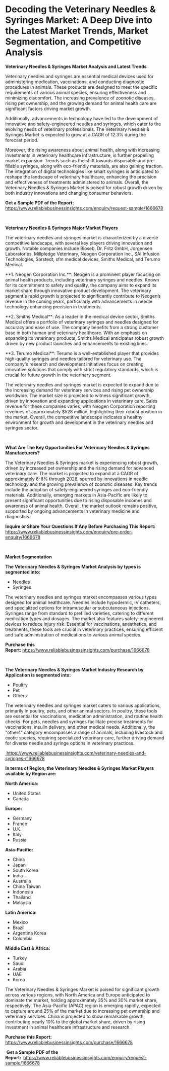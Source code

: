 <p><h1>Decoding the Veterinary Needles & Syringes Market: A Deep Dive into the Latest Market Trends, Market Segmentation, and Competitive Analysis</h1></p><p><strong>Veterinary Needles & Syringes Market Analysis and Latest Trends</strong></p>
<p><p>Veterinary needles and syringes are essential medical devices used for administering medication, vaccinations, and conducting diagnostic procedures in animals. These products are designed to meet the specific requirements of various animal species, ensuring effectiveness and minimizing discomfort. The increasing prevalence of zoonotic diseases, rising pet ownership, and the growing demand for animal health care are significant factors driving market growth. </p><p>Additionally, advancements in technology have led to the development of innovative and safety-engineered needles and syringes, which cater to the evolving needs of veterinary professionals. The Veterinary Needles & Syringes Market is expected to grow at a CAGR of 12.3% during the forecast period. </p><p>Moreover, the rising awareness about animal health, along with increasing investments in veterinary healthcare infrastructure, is further propelling market expansion. Trends such as the shift towards disposable and pre-fillable syringes, along with eco-friendly materials, are also gaining traction. The integration of digital technologies like smart syringes is anticipated to reshape the landscape of veterinary healthcare, enhancing the precision and effectiveness of treatments administered to animals. Overall, the Veterinary Needles & Syringes Market is poised for robust growth driven by both industry innovations and changing consumer behaviors.</p></p>
<p><strong>Get a Sample PDF of the Report:&nbsp;</strong> <a href="https://www.reliablebusinessinsights.com/enquiry/request-sample/1666678?utm_campaign=3432&utm_medium=2&utm_source=Github&utm_content=ia&utm_term=18042025&utm_id=veterinary-needles-syringes">https://www.reliablebusinessinsights.com/enquiry/request-sample/1666678</a></p>
<p>&nbsp;</p>
<p><strong>Veterinary Needles & Syringes Major Market Players</strong></p>
<p><p>The veterinary needles and syringes market is characterized by a diverse competitive landscape, with several key players driving innovation and growth. Notable companies include Bioseb, Dr. Fritz GmbH, Jorgensen Laboratories, Millpledge Veterinary, Neogen Corporation Inc., SAI Infusion Technologies, Sarstedt, sfm medical devices, Smiths Medical, and Terumo Medical.</p><p>**1. Neogen Corporation Inc.**: Neogen is a prominent player focusing on animal health products, including veterinary syringes and needles. Known for its commitment to safety and quality, the company aims to expand its market share through innovative product development. The veterinary segment's rapid growth is projected to significantly contribute to Neogen’s revenue in the coming years, particularly with advancements in needle technology enhancing precision in treatments.</p><p>**2. Smiths Medical**: As a leader in the medical device sector, Smiths Medical offers a portfolio of veterinary syringes and needles designed for accuracy and ease of use. The company benefits from a strong customer base in both human and veterinary healthcare. With an emphasis on expanding its veterinary products, Smiths Medical anticipates robust growth driven by new product launches and enhancements to existing lines.</p><p>**3. Terumo Medical**: Terumo is a well-established player that provides high-quality syringes and needles tailored for veterinary use. The company's research and development initiatives focus on creating innovative solutions that comply with strict regulatory standards, which is crucial for future growth in the veterinary segment.</p><p>The veterinary needles and syringes market is expected to expand due to the increasing demand for veterinary services and rising pet ownership worldwide. The market size is projected to witness significant growth, driven by innovation and expanding applications in veterinary care. Sales revenue for these companies varies, with Neogen Corporation reporting revenues of approximately $528 million, highlighting their robust position in the market. Overall, the competitive landscape indicates a healthy environment for growth and development in the veterinary needles and syringes sector.</p></p>
<p>&nbsp;</p>
<p><strong>What Are The Key Opportunities For Veterinary Needles & Syringes Manufacturers?</strong></p>
<p><p>The Veterinary Needles & Syringes market is experiencing robust growth, driven by increased pet ownership and the rising demand for advanced veterinary care. The market is projected to expand at a CAGR of approximately 6-8% through 2028, spurred by innovations in needle technology and the growing prevalence of zoonotic diseases. Key trends include the adoption of safety-engineered syringes and eco-friendly materials. Additionally, emerging markets in Asia-Pacific are likely to present significant opportunities due to rising disposable incomes and awareness of animal health. Overall, the market outlook remains positive, supported by ongoing advancements in veterinary medicine and diagnostics.</p></p>
<p><strong>Inquire or Share Your Questions If Any Before Purchasing This Report:</strong> <a href="https://www.reliablebusinessinsights.com/enquiry/pre-order-enquiry/1666678?utm_campaign=3432&utm_medium=2&utm_source=Github&utm_content=ia&utm_term=18042025&utm_id=veterinary-needles-syringes">https://www.reliablebusinessinsights.com/enquiry/pre-order-enquiry/1666678</a></p>
<p>&nbsp;</p>
<p><strong>Market Segmentation</strong></p>
<p><strong>The Veterinary Needles & Syringes Market Analysis by types is segmented into:</strong></p>
<p><ul><li>Needles</li><li>Syringes</li></ul></p>
<p><p>The veterinary needles and syringes market encompasses various types designed for animal healthcare. Needles include hypodermic, IV catheters, and specialized options for intramuscular or subcutaneous injections. Syringes range from standard to prefilled varieties, catering to different medication types and dosages. The market also features safety-engineered devices to reduce injury risk. Essential for vaccinations, anesthetics, and treatments, these tools are crucial in veterinary practices, ensuring efficient and safe administration of medications to various animal species.</p></p>
<p><strong>Purchase this Report:&nbsp;</strong><a href="https://www.reliablebusinessinsights.com/purchase/1666678?utm_campaign=3432&utm_medium=2&utm_source=Github&utm_content=ia&utm_term=18042025&utm_id=veterinary-needles-syringes">https://www.reliablebusinessinsights.com/purchase/1666678</a></p>
<p>&nbsp;</p>
<p><strong>The Veterinary Needles & Syringes Market Industry Research by Application is segmented into:</strong></p>
<p><ul><li>Poultry</li><li>Pet</li><li>Others</li></ul></p>
<p><p>The veterinary needles and syringes market caters to various applications, primarily in poultry, pets, and other animal sectors. In poultry, these tools are essential for vaccinations, medication administration, and routine health checks. For pets, needles and syringes facilitate precise treatments for vaccinations, insulin delivery, and other medical needs. Additionally, the "others" category encompasses a range of animals, including livestock and exotic species, requiring specialized veterinary care, further driving demand for diverse needle and syringe options in veterinary practices.</p></p>
<p><a href="https://www.reliablebusinessinsights.com/veterinary-needles-and-syringes-r1666678?utm_campaign=3432&utm_medium=2&utm_source=Github&utm_content=ia&utm_term=18042025&utm_id=veterinary-needles-syringes">&nbsp;https://www.reliablebusinessinsights.com/veterinary-needles-and-syringes-r1666678</a></p>
<p><strong>In terms of Region, the Veterinary Needles & Syringes Market Players available by Region are:</strong></p>
<p>
    <p> <strong> North America: </strong>
        <ul>
            <li>United States</li>
            <li>Canada</li>
        </ul>
        </p> 
    <p> <strong> Europe: </strong>
        <ul>
            <li>Germany</li>
            <li>France</li>
            <li>U.K.</li>
            <li>Italy</li>
            <li>Russia</li>
        </ul>
        </p> 
    <p> <strong> Asia-Pacific: </strong>
        <ul>
            <li>China</li>
            <li>Japan</li>
            <li>South Korea</li>
            <li>India</li>
            <li>Australia</li>
            <li>China Taiwan</li>
            <li>Indonesia</li>
            <li>Thailand</li>
            <li>Malaysia</li>
        </ul>
        </p> 
    <p> <strong> Latin America: </strong>
        <ul>
            <li>Mexico</li>
            <li>Brazil</li>
            <li>Argentina Korea</li>
            <li>Colombia</li>
        </ul>
        </p> 
    <p> <strong> Middle East & Africa: </strong>
        <ul>
            <li>Turkey</li>
            <li>Saudi</li>
            <li>Arabia</li>
            <li>UAE</li>
            <li>Korea</li>
        </ul>
    </p>
    </p>
<p><p>The Veterinary Needles & Syringes Market is poised for significant growth across various regions, with North America and Europe anticipated to dominate the market, holding approximately 35% and 30% market share, respectively. The Asia-Pacific (APAC) region is emerging rapidly, expected to capture around 25% of the market due to increasing pet ownership and veterinary services. China is projected to show remarkable growth, contributing nearly 10% to the global market share, driven by rising investment in animal healthcare infrastructure and research.</p></p>
<p><strong>Purchase this Report: </strong><a href="https://www.reliablebusinessinsights.com/purchase/1666678?utm_campaign=3432&utm_medium=2&utm_source=Github&utm_content=ia&utm_term=18042025&utm_id=veterinary-needles-syringes">https://www.reliablebusinessinsights.com/purchase/1666678</a></p>
<p>&nbsp;<strong>Get a Sample PDF of the Report:&nbsp;&nbsp;</strong><a href="https://www.reliablebusinessinsights.com/enquiry/request-sample/1666678?utm_campaign=3432&utm_medium=2&utm_source=Github&utm_content=ia&utm_term=18042025&utm_id=veterinary-needles-syringes">https://www.reliablebusinessinsights.com/enquiry/request-sample/1666678</a></p>
<p><strong></strong></p>
<p><p></p><p></p><p></p></p>